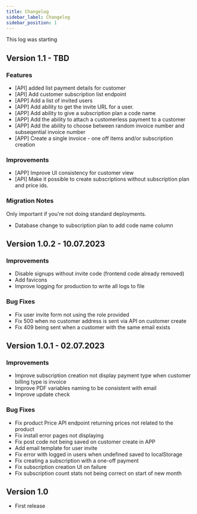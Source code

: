 ```yaml
---
title: Changelog
sidebar_label: Changelog
sidebar_position: 1
---
```

This log was starting

## Version 1.1 - TBD

### Features

* [API] added list payment details for customer
* [API] Add customer subscription list endpoint
* [APP] Add a list of invited users
* [APP] Add ability to get the invite URL for a user.
* [APP] Add ability to give a subscription plan a code name
* [APP] Add the ability to attach a customerless payment to a customer
* [APP] Add the ability to choose between random invoice number and subseqential invoice number
* [APP] Create a single invoice - one off items and/or subscription creation

### Improvements

* [APP] Improve UI consistency for customer view
* [API] Make it possible to create subscriptions without subscription plan and price ids.

### Migration Notes

Only important if you're not doing standard deployments.

* Database change to subscription plan to add code name column

## Version 1.0.2 - 10.07.2023

### Improvements

* Disable signups without invite code (frontend code already removed)
* Add favicons
* Improve logging for production to write all logs to file

### Bug Fixes

* Fix user invite form not using the role provided
* Fix 500 when no customer address is sent via API on customer create
* Fix 409 being sent when a customer with the same email exists

## Version 1.0.1 - 02.07.2023

### Improvements
* Improve subscription creation not display payment type when customer billing type is invoice
* Improve PDF variables naming to be consistent with email
* Improve update check

### Bug Fixes

* Fix product Price API endpoint returning prices not related to the product
* Fix install error pages not displaying
* Fix post code not being saved on customer create in APP
* Add email template for user invite
* Fix error with logged in users when undefined saved to localStorage
* Fix creating a subscription with a one-off payment
* Fix subscription creation UI on failure
* Fix subscription count stats not being correct on start of new month

## Version 1.0

* First release
